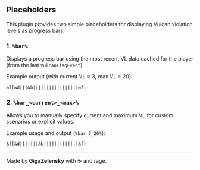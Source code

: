 ## Placeholders

This plugin provides two simple placeholders for displaying Vulcan violation levels as progress bars:

### 1. `%bar%`

Displays a progress bar using the most recent VL data cached for the player (from the last `VulcanFlagEvent`).

Example output (with current VL = 3, max VL = 20):

```
&f[&d|||&b|||||||||||||||||&f]
```

### 2. `%bar_<current>_<max>%`

Allows you to manually specify current and maximum VL for custom scenarios or explicit values.

Example usage and output (`%bar_7_20%`):

```
&f[&d|||||||&b|||||||||||||&f]
```

---

Made by **GigaZelensky** with ☕ and rage.
